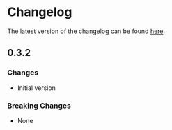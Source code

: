 # Changelog

The latest version of the changelog can be found [here](/Azure/bicep-registry-modules/blob/main/avm/res/compute/proximity-placement-group/CHANGELOG.md).

## 0.3.2

### Changes

- Initial version

### Breaking Changes

- None
